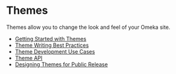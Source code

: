 Themes
======
Themes allow you to change the look and feel of your Omeka site.

-   [Getting Started with Themes](Getting_Started_with_Themes.html "Getting Started with Themes")
-   [Theme Writing Best Practices](Theme_Writing_Best_Practices.html "Theme Writing Best Practices")
-   [Theme Development Use Cases](Theme_Development_Use_Cases.html "Theme Development Use Cases")
-   [Theme API](Theme_API.html "Theme API")
-   [Designing Themes for Public Release](http://omeka.org/c/index.php?title=Designing_Themes_for_Public_Release&action=edit&redlink=1 "Designing Themes for Public Release (page does not exist)")